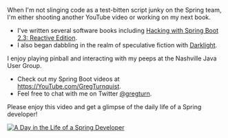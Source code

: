 When I'm not slinging code as a test-bitten script junky on the Spring team, I'm either shooting another YouTube video or working on my next book.

* I've written several software books including [Hacking with Spring Boot 2.3: Reactive Edition](https://www.amazon.com/dp/B086722L4L).
* I also began dabbling in the realm of speculative fiction with [Darklight](https://www.amazon.com/Darklight-Coming-Age-Fantasy-Book-ebook/dp/B07C99CNS8).

I enjoy playing pinball and interacting with my peeps at the Nashville Java User Group.

* Check out my Spring Boot videos at https://YouTube.com/GregTurnquist.
* Feel free to chat with me on Twitter [@gregturn](https://twitter.com/gregturn).

Please enjoy this video and get a glimpse of the daily life of a Spring developer!

[![A Day in the Life of a Spring Developer](https://img.youtube.com/vi/eBWm1l1AZF8/0.jpg)](https://www.youtube.com/watch?v=eBWm1l1AZF8)
